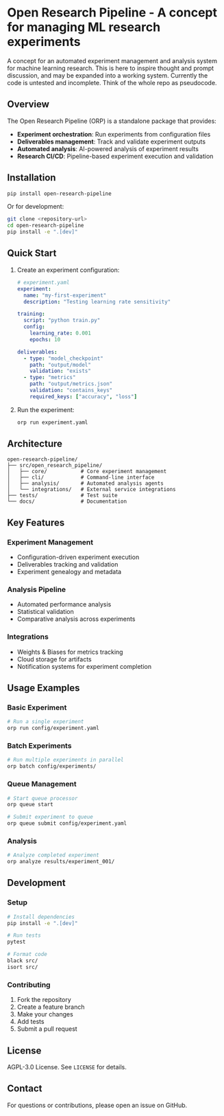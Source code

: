 # Open Research Pipeline - A concept for managing ML research experiments

A concept for an automated experiment management and analysis system for machine learning research.
This is here to inspire thought and prompt discussion, and may be expanded into a working system. Currently the code is untested and incomplete. Think of the whole repo as pseudocode.

## Overview

The Open Research Pipeline (ORP) is a standalone package that provides:

- **Experiment orchestration**: Run experiments from configuration files
- **Deliverables management**: Track and validate experiment outputs
- **Automated analysis**: AI-powered analysis of experiment results
- **Research CI/CD**: Pipeline-based experiment execution and validation

## Installation

```bash
pip install open-research-pipeline
```

Or for development:

```bash
git clone <repository-url>
cd open-research-pipeline
pip install -e ".[dev]"
```

## Quick Start

1. Create an experiment configuration:

    ```yaml
    # experiment.yaml
    experiment:
      name: "my-first-experiment"
      description: "Testing learning rate sensitivity"

    training:
      script: "python train.py"
      config:
        learning_rate: 0.001
        epochs: 10

    deliverables:
      - type: "model_checkpoint"
        path: "output/model"
        validation: "exists"
      - type: "metrics"
        path: "output/metrics.json"
        validation: "contains_keys"
        required_keys: ["accuracy", "loss"]
    ```

2. Run the experiment:

    ```bash
    orp run experiment.yaml
    ```

## Architecture

```text
open-research-pipeline/
├── src/open_research_pipeline/
│   ├── core/           # Core experiment management
│   ├── cli/            # Command-line interface
│   ├── analysis/       # Automated analysis agents
│   └── integrations/   # External service integrations
├── tests/              # Test suite
└── docs/               # Documentation
```

## Key Features

### Experiment Management

- Configuration-driven experiment execution
- Deliverables tracking and validation
- Experiment genealogy and metadata

### Analysis Pipeline

- Automated performance analysis
- Statistical validation
- Comparative analysis across experiments

### Integrations

- Weights & Biases for metrics tracking
- Cloud storage for artifacts
- Notification systems for experiment completion

## Usage Examples

### Basic Experiment

```bash
# Run a single experiment
orp run config/experiment.yaml
```

### Batch Experiments

```bash
# Run multiple experiments in parallel
orp batch config/experiments/
```

### Queue Management

```bash
# Start queue processor
orp queue start

# Submit experiment to queue
orp queue submit config/experiment.yaml
```

### Analysis

```bash
# Analyze completed experiment
orp analyze results/experiment_001/
```

## Development

### Setup

```bash
# Install dependencies
pip install -e ".[dev]"

# Run tests
pytest

# Format code
black src/
isort src/
```

### Contributing

1. Fork the repository
2. Create a feature branch
3. Make your changes
4. Add tests
5. Submit a pull request

## License

AGPL-3.0 License. See `LICENSE` for details.

## Contact

For questions or contributions, please open an issue on GitHub.
